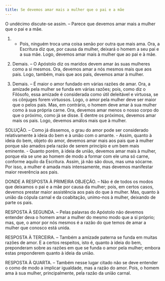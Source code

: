 ```yaml
---
title: Se devemos amar mais a mulher que o pai e a mãe
---
```


O undécimo discute-se assim. – Parece que devemos amar mais a mulher que o pai e a mãe.  

1. - Pois, ninguém troca uma coisa senão por outra que mais ama. Ora, a Escritura diz que, por causa da mulher, deixará o homem a seu pai e a sua mãe. Logo, devemos amar mais à mulher que ao pai e à mãe.  

2. Demais. – O Apóstolo diz os maridos devem amar às suas mulheres como a si mesmos. Ora, devemos amar a nós mesmos mais que aos pais. Logo, também, mais que aos pais, devemos amar à mulher.  

3. Demais. – É maior o amor fundado em várias razões de amar. Ora, a amizade pela mulher se funda em várias razões; pois, como diz o Filósofo, essa amizade é considerada como útil deleitável e virtuosa, se os cônjuges forem virtuosos. Logo, o amor pela mulher deve ser maior que o pelos pais.  Mas, em contrário, o homem deve amar à sua mulher como à sua própria carne. Ora, devemos amar menos o nosso corpo do que o próximo, como já se disse. E dentre os próximos, devemos amar mais os pais. Logo, devemos amálos mais que à mulher.  

SOLUÇÃO. – Como já dissemos, o grau do amor pode ser considerado relativamente à ideia do bem e à união com o amante. - Assim, quanto à ideia do bem, objeto do amor, devemos amar mais aos pais que à mulher porque são amados pela razão de serem princípio e um bem mais eminente. - Quanto porém, à ideia de união, devemos amar mais à mulher, porque ela se une ao homem de modo a formar com ele uma só carne, conforme aquilo da Escritura. Assim, já não são dous, mas uma sócarne. Por isso, a mulher é amada mais intensamente, mas devemos manifestar maior reverência aos pais.  

DONDE A RESPOSTA À PRIMEIRA OBJEÇÃO. – Não é de todos os modos que deixamos o pai e a mãe por causa da mulher; pois, em certos casos, devemos prestar maior assistência aos pais do que à mulher. Mas, quanto à união da cópula carnal e da coabitação, unimo-nos à mulher, deixando de parte os pais.  

RESPOSTA À SEGUNDA. – Pelas palavras do Apóstolo não devemos entender deva o homem amar a mulher do mesmo modo que a si próprio; mas, que, o amor por nós mesmos é a razão do que temos de amar a mulher que conosco está unida.  

RESPOSTA À TERCEIRA. – Também a amizade paterna se funda em muitas razões de amor. E a certos respeitos, isto é, quanto à ideia do bem, preponderam sobre as razões em que se funda o amor pela mulher; embora estas preponderem quanto à ideia da união.  

RESPOSTA À QUARTA. – Também nesse lugar citado não se deve entender o como de modo a implicar igualdade, mas a razão do amor. Pois, o homem ama à sua mulher, principalmente, pela razão da união carnal.